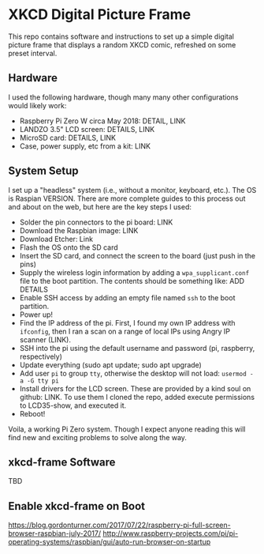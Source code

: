 # XKCD Digital Picture Frame

This repo contains software and instructions to set up a simple digital picture
frame that displays a random XKCD comic, refreshed on some preset interval.

## Hardware

I used the following hardware, though many many other configurations would likely work:

+ Raspberry Pi Zero W circa May 2018: DETAIL, LINK
+ LANDZO 3.5" LCD screen: DETAILS, LINK
+ MicroSD card: DETAILS, LINK
+ Case, power supply, etc from a kit: LINK

## System Setup

I set up a "headless" system (i.e., without a monitor, keyboard, etc.). The OS
is Raspian VERSION. There are more complete guides to this process out and
about on the web, but here are the key steps I used: 

+ Solder the pin connectors to the pi board: LINK
+ Download the Raspbian image: LINK
+ Download Etcher: Link
+ Flash the OS onto the SD card
+ Insert the SD card, and connect the screen to the board (just push in the pins)
+ Supply the wireless login information by adding a `wpa_supplicant.conf` file
  to the boot partition. The contents should be something like: ADD DETAILS
+ Enable SSH access by adding an empty file named `ssh` to the boot partition.
+ Power up!
+ Find the IP address of the pi. First, I found my own IP address with
  `ifconfig`, then I ran a scan on a range of local IPs using Angry IP scanner
  (LINK). 
+ SSH into the pi using the default username and password (pi, raspberry, respectively)
+ Update everything (sudo apt update; sudo apt upgrade)
+ Add user `pi` to group `tty`, otherwise the desktop will not load: `usermod -a -G tty pi`
+ Install drivers for the LCD screen. These are provided by a kind soul on
  github: LINK. To use them I cloned the repo, added execute permissions to
  LCD35-show, and executed it.
+ Reboot!

Voila, a working Pi Zero system. Though I expect anyone reading this will find
new and exciting problems to solve along the way.

## xkcd-frame Software

TBD

## Enable xkcd-frame on Boot

https://blog.gordonturner.com/2017/07/22/raspberry-pi-full-screen-browser-raspbian-july-2017/
http://www.raspberry-projects.com/pi/pi-operating-systems/raspbian/gui/auto-run-browser-on-startup
